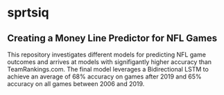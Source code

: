 # sprtsiq

## Creating a Money Line Predictor for NFL Games
This repository investigates different models for predicting NFL game outcomes and arrives at models with signifigantly higher accuracy than TeamRankings.com. The final model leverages a Bidirectional LSTM to achieve an average of 68% accuracy on games after 2019 and 65% accuracy on all games between 2006 and 2019.

